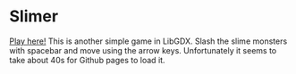 # Slimer

[Play here!](https://ljdoig.github.io/Slimer/)
This is another simple game in LibGDX. Slash the slime monsters with spacebar and move using the arrow keys. Unfortunately it seems to take about 40s for Github pages to load it.
